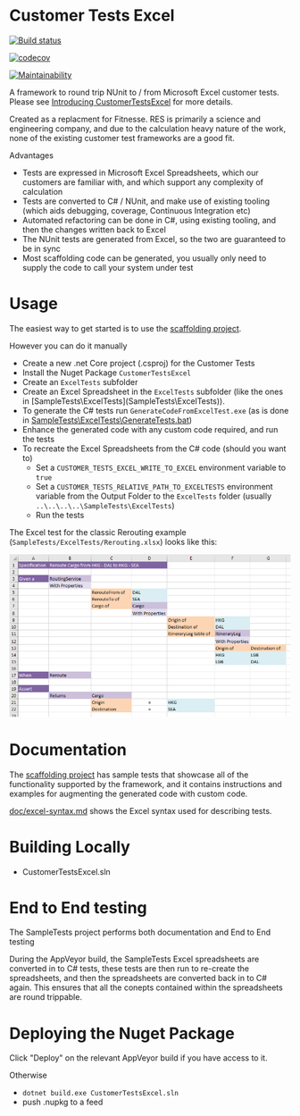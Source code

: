 # Customer Tests Excel 

[![Build status](https://buildstats.info/appveyor/chart/RESSoftwareTeam/customer-tests-excel)](https://ci.appveyor.com/project/RESSoftwareTeam/customer-tests-excel)

[![codecov](https://codecov.io/gh/resgroup/customer-tests-excel/branch/master/graph/badge.svg)](https://codecov.io/gh/resgroup/customer-tests-excel)

[![Maintainability](https://api.codeclimate.com/v1/badges/1bc743c6d68c2f245cd8/maintainability)](https://codeclimate.com/github/resgroup/customer-tests-excel/maintainability)


A framework to round trip NUnit to / from Microsoft Excel customer tests. Please see [Introducing CustomerTestsExcel](https://dev.to/ceddlyburge/introducing-customertestsexcel-4f7b) for more details.

Created as a replacment for Fitnesse. RES is primarily a science and engineering company, and due to the calculation heavy nature of the work, none of the existing customer test frameworks are a good fit.

Advantages
- Tests are expressed in Microsoft Excel Spreadsheets, which our customers are familiar with, and which support any complexity of calculation
- Tests are converted to C# / NUnit, and make use of existing tooling (which aids debugging, coverage, Continuous Integration etc)
- Automated refactoring can be done in C#, using existing tooling, and then the changes written back to Excel
- The NUnit tests are generated from Excel, so the two are guaranteed to be in sync
- Most scaffolding code can be generated, you usually only need to supply the code to call your system under test

# Usage

The easiest way to get started is to use the [scaffolding project](https://github.com/resgroup/customer-tests-excel-scaffolding).

However you can do it manually

- Create a new .net Core project (.csproj) for the Customer Tests
- Install the Nuget Package `CustomerTestsExcel`
- Create an `ExcelTests` subfolder
- Create an Excel Spreadsheet in the `ExcelTests` subfolder (like the ones in [SampleTests\ExcelTests\](SampleTests\ExcelTests\)).
- To generate the C# tests run `GenerateCodeFromExcelTest.exe` (as is done in [SampleTests\ExcelTests\GenerateTests.bat](SampleTests\ExcelTests\GenerateTests.bat))
- Enhance the generated code with any custom code required, and run the tests
- To recreate the Excel Spreadsheets from the C# code (should you want to)
  - Set a `CUSTOMER_TESTS_EXCEL_WRITE_TO_EXCEL` environment variable to `true`
  - Set a `CUSTOMER_TESTS_RELATIVE_PATH_TO_EXCELTESTS` environment variable from the Output Folder to the `ExcelTests` folder (usually `..\..\..\..\SampleTests\ExcelTests`)
  - Run the tests
  
The Excel test for the classic Rerouting example (`SampleTests/ExcelTests/Rerouting.xlsx`) looks like this:

![Example Excel Test](media/example-excel-test.png "Example Excel Test")

# Documentation

The [scaffolding project](https://github.com/resgroup/customer-tests-excel-scaffolding) has sample tests that showcase all of the functionality supported by the framework, and it contains instructions and examples for augmenting the generated code with custom code.

[doc/excel-syntax.md](doc/excel-syntax.md) shows the Excel syntax used for describing tests.

# Building Locally

- CustomerTestsExcel.sln

# End to End testing

The SampleTests project performs both documentation and End to End testing

During the AppVeyor build, the SampleTests Excel spreadsheets are converted in to C# tests, these tests are then run to re-create the spreadsheets, and then the spreadsheets are converted back in to C# again. This ensures that all the conepts contained within the spreadsheets are round trippable.

# Deploying the Nuget Package

Click "Deploy" on the relevant AppVeyor build if you have access to it.

Otherwise
- `dotnet build.exe CustomerTestsExcel.sln`
- push .nupkg to a feed



